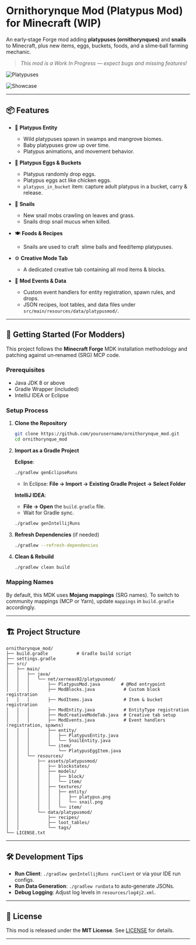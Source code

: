 # Ornithorynque Mod (Platypus Mod) for Minecraft (WIP)

An early‑stage Forge mod adding **platypuses (ornithorynques)** and **snails** to Minecraft, plus new items, eggs, buckets, foods, and a slime‑ball farming mechanic.

> *This mod is a Work In Progress — expect bugs and missing features!*

![Platypuses](https://github.com/user-attachments/assets/d30144af-579b-49a6-a850-b6d0907629a9)

![Showcase](https://github.com/user-attachments/assets/65737bbb-1992-4709-9b5a-69a3cb903751)


---

## 📦 Features

* 🦆 **Platypus Entity**

  * Wild platypuses spawn in swamps and mangrove biomes.
  * Baby platypuses grow up over time.
  * Platypus animations, and movement behavior.

* 🥚 **Platypus Eggs & Buckets**

  * Platypus randomly drop eggs.
  * Platypus eggs act like chicken eggs.
  * `platypus_in_bucket` item: capture adult platypus in a bucket, carry & release.

* 🐌 **Snails**

  * New snail mobs crawling on leaves and grass.
  * Snails drop snail mucus when killed.

* 🍽️ **Foods & Recipes**

  * Snails are used to craft  slime balls and feed/temp platypuses.

* ⚙️ **Creative Mode Tab**

  * A dedicated creative tab containing all mod items & blocks.

* 🔧 **Mod Events & Data**

  * Custom event handlers for entity registration, spawn rules, and drops.
  * JSON recipes, loot tables, and data files under `src/main/resources/data/platypusmod/`.

---

## 🚀 Getting Started (For Modders)

This project follows the **Minecraft Forge** MDK installation methodology and patching against un‑renamed (SRG) MCP code.

### Prerequisites

* Java JDK 8 or above
* Gradle Wrapper (included)
* IntelliJ IDEA or Eclipse

### Setup Process

1. **Clone the Repository**

   ```bash
   git clone https://github.com/yourusername/ornithorynque_mod.git
   cd ornithorynque_mod
   ```

2. **Import as a Gradle Project**

   **Eclipse**:

   ```bash
   ./gradlew genEclipseRuns
   ```

   * In Eclipse: **File → Import → Existing Gradle Project → Select Folder**

   **IntelliJ IDEA**:

   * **File → Open** the `build.gradle` file.
   * Wait for Gradle sync.

   ```bash
   ./gradlew genIntellijRuns
   ```

3. **Refresh Dependencies** (if needed)

   ```bash
   ./gradlew --refresh-dependencies
   ```

4. **Clean & Rebuild**

   ```bash
   ./gradlew clean build
   ```

### Mapping Names

By default, this MDK uses **Mojang mappings** (SRG names). To switch to community mappings (MCP or Yarn), update `mappings` in `build.gradle` accordingly.

---

## 🏗️ Project Structure

```
ornithorynque_mod/
├── build.gradle           # Gradle build script
├── settings.gradle
├── src/
│   ├── main/
│   │   ├── java/
│   │   │   └── net/xerneas02/platypusmod/
│   │   │       ├── PlatypusMod.java        # @Mod entrypoint
│   │   │       ├── ModBlocks.java           # Custom block registration
│   │   │       ├── ModItems.java            # Item & bucket registration
│   │   │       ├── ModEntity.java           # EntityType registration
│   │   │       ├── ModCreativeModeTab.java  # Creative tab setup
│   │   │       ├── ModEvents.java           # Event handlers (registration, spawns)
│   │   │       ├── entity/
│   │   │       │   ├── PlatypusEntity.java
│   │   │       │   └── SnailEntity.java
│   │   │       └── item/
│   │   │           └── PlatypusEggItem.java
│   │   └── resources/
│   │       ├── assets/platypusmod/
│   │       │   ├── blockstates/
│   │       │   ├── models/
│   │       │   │   ├── block/
│   │       │   │   └── item/
│   │       │   ├── textures/
│   │       │   │   ├── entity/
│   │       │   │   │   ├── platypus.png
│   │       │   │   │   └── snail.png
│   │       │   │   └── item/
│   │       └── data/platypusmod/
│   │           ├── recipes/
│   │           ├── loot_tables/
│   │           └── tags/
└── LICENSE.txt
```

---

## 🛠️ Development Tips

* **Run Client**: `./gradlew genIntellijRuns runClient` or via your IDE run configs.
* **Run Data Generation**: `./gradlew runData` to auto‑generate JSONs.
* **Debug Logging**: Adjust log levels in `resources/log4j2.xml`.

---

## 📜 License

This mod is released under the **MIT License**. See [LICENSE](LICENSE) for details.

---
